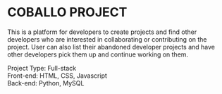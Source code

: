 # COBALLO PROJECT

This is a platform for developers to create projects and find other developers
who are interested in collaborating or contributing on the project.
User can also list their abandoned developer projects and have other developers
pick them up and continue working on them.

Project Type: Full-stack </br>
Front-end: HTML, CSS, Javascript </br>
Back-end: Python, MySQL </br>
